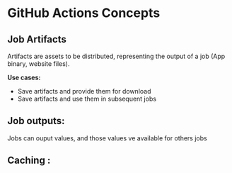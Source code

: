 # GitHub Actions Concepts

## Job Artifacts

Artifacts are assets to be distributed, representing the output of a job (App binary, website files).

**Use cases:**

- Save artifacts and provide them for download
- Save artifacts and use them in subsequent jobs

## Job outputs:

Jobs can ouput values, and those values ve available for others jobs

## Caching :
